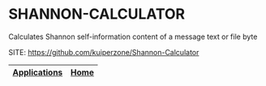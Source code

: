 # SHANNON-CALCULATOR
 
 Calculates Shannon self-information content of a message text or file byte
 
 SITE: https://github.com/kuiperzone/Shannon-Calculator

 | [Applications](https://portable-linux-apps.github.io/apps.html) | [Home](https://portable-linux-apps.github.io)
 | --- | --- |
